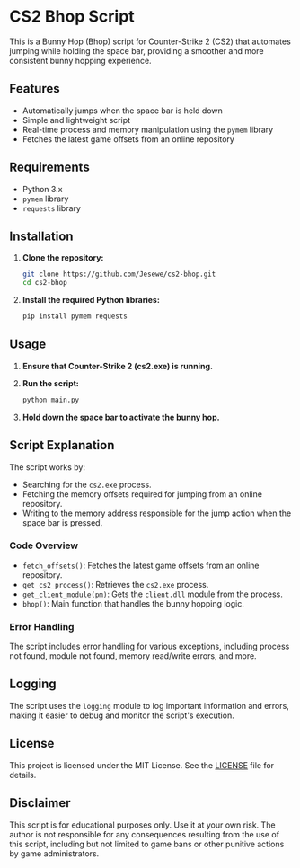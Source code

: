 # CS2 Bhop Script

This is a Bunny Hop (Bhop) script for Counter-Strike 2 (CS2) that automates jumping while holding the space bar, providing a smoother and more consistent bunny hopping experience.

## Features

- Automatically jumps when the space bar is held down
- Simple and lightweight script
- Real-time process and memory manipulation using the `pymem` library
- Fetches the latest game offsets from an online repository

## Requirements

- Python 3.x
- `pymem` library
- `requests` library

## Installation

1. **Clone the repository:**

    ```bash
    git clone https://github.com/Jesewe/cs2-bhop.git
    cd cs2-bhop
    ```

2. **Install the required Python libraries:**

    ```bash
    pip install pymem requests
    ```

## Usage

1. **Ensure that Counter-Strike 2 (cs2.exe) is running.**

2. **Run the script:**

    ```bash
    python main.py
    ```

3. **Hold down the space bar to activate the bunny hop.**

## Script Explanation

The script works by:
- Searching for the `cs2.exe` process.
- Fetching the memory offsets required for jumping from an online repository.
- Writing to the memory address responsible for the jump action when the space bar is pressed.

### Code Overview

- `fetch_offsets()`: Fetches the latest game offsets from an online repository.
- `get_cs2_process()`: Retrieves the `cs2.exe` process.
- `get_client_module(pm)`: Gets the `client.dll` module from the process.
- `bhop()`: Main function that handles the bunny hopping logic.

### Error Handling

The script includes error handling for various exceptions, including process not found, module not found, memory read/write errors, and more.

## Logging

The script uses the `logging` module to log important information and errors, making it easier to debug and monitor the script's execution.

## License

This project is licensed under the MIT License. See the [LICENSE](LICENSE) file for details.

## Disclaimer

This script is for educational purposes only. Use it at your own risk. The author is not responsible for any consequences resulting from the use of this script, including but not limited to game bans or other punitive actions by game administrators.